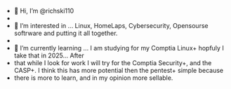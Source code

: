 - 👋 Hi, I’m @richski110
- 
- 👀 I’m interested in ... Linux, HomeLaps, Cybersecurity, Opensourse softrware and putting it all together.
- 
- 🌱 I’m currently learning ... I am studying for my Comptia Linux+ hopfuly I take that in 2025... After
- that while I look for work I will try for the Comptia Security+, and the CASP+. I think this has more potential then the pentest+ simple because
- there is more to learn, and in my opinion more sellable.
  

<!---
richski110/richski110 is a ✨ special ✨ repository because its `README.md` (this file) appears on your GitHub profile.
You can click the Preview link to take a look at your changes.
--->
